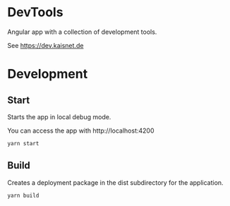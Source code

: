 # DevTools

Angular app with a collection of development tools.

See https://dev.kaisnet.de

# Development

## Start

Starts the app in local debug mode.

You can access the app with http://localhost:4200

```sh
yarn start
```

## Build

Creates a deployment package in the dist subdirectory for the application.

```sh
yarn build
```
